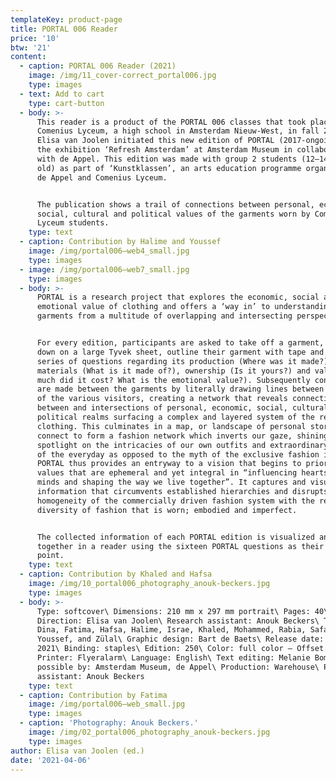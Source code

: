 ```yaml
---
templateKey: product-page
title: PORTAL 006 Reader
price: '10'
btw: '21'
content:
  - caption: PORTAL 006 Reader (2021)
    image: /img/11_cover-correct_portal006.jpg
    type: images
  - text: Add to cart
    type: cart-button
  - body: >-
      This reader is a product of the PORTAL 006 classes that took place at
      Comenius Lyceum, a high school in Amsterdam Nieuw-West, in fall 2020.
      Elisa van Joolen initiated this new edition of PORTAL (2017-ongoing) for
      the exhibition ‘Refresh Amsterdam’ at Amsterdam Museum in collaboration
      with de Appel. This edition was made with group 2 students (12–14 years
      old) as part of ‘Kunstklassen’, an arts education programme organised by
      de Appel and Comenius Lyceum.


      The publication shows a trail of connections between personal, economic,
      social, cultural and political values of the garments worn by Comenius
      Lyceum students.
    type: text
  - caption: Contribution by Halime and Youssef
    image: /img/portal006—web4_small.jpg
    type: images
  - image: /img/portal006—web7_small.jpg
    type: images
  - body: >-
      PORTAL is a research project that explores the economic, social and
      emotional value of clothing and offers a ‘way in’ to understanding
      garments from a multitude of overlapping and intersecting perspectives.


      For every edition, participants are asked to take off a garment, lay it
      down on a large Tyvek sheet, outline their garment with tape and answer a
      series of questions regarding its production (Where was it made?),
      materials (What is it made of?), ownership (Is it yours?) and value (How
      much did it cost? What is the emotional value?). Subsequently connections
      are made between the garments by literally drawing lines between the items
      of the various visitors, creating a network that reveals connections
      between and intersections of personal, economic, social, cultural and
      political realms surfacing a complex and layered system of the reality of
      clothing. This culminates in a map, or landscape of personal stories that
      connect to form a fashion network which inverts our gaze, shining a
      spotlight on the intricacies of our own outfits and extraordinary aspects
      of the everyday as opposed to the myth of the exclusive fashion image.
      PORTAL thus provides an entryway to a vision that begins to prioritise
      values that are ephemeral and yet integral in “influencing hearts and
      minds and shaping the way we live together”. It captures and visualises
      information that circumvents established hierarchies and disrupts the
      homogeneity of the commercially driven fashion system with the refreshing
      diversity of fashion that is worn; embodied and imperfect.


      The collected information of each PORTAL edition is visualized and brought
      together in a reader using the sixteen PORTAL questions as their starting
      point.
    type: text
  - caption: Contribution by Khaled and Hafsa
    image: /img/10_portal006_photography_anouk-beckers.jpg
    type: images
  - body: >-
      Type: softcover\ Dimensions: 210 mm x 297 mm portrait\ Pages: 40\ Art
      Direction: Elisa van Joolen\ Research assistant: Anouk Beckers\ Text: Ali,
      Dina, Fatima, Hafsa, Halime, Israe, Khaled, Mohammed, Rabia, Safae, Sara,
      Youssef, and Zülal\ Graphic design: Bart de Baets\ Release date: Spring
      2021\ Binding: staples\ Edition: 250\ Color: full color – Offset printed\
      Printer: Flyeralarm\ Language: English\ Text editing: Melanie Bomans\ Made
      possible by: Amsterdam Museum, de Appel\ Production: Warehouse\ Production
      assistant: Anouk Beckers
    type: text
  - caption: Contribution by Fatima
    image: /img/portal006—web_small.jpg
    type: images
  - caption: 'Photography: Anouk Beckers.'
    image: /img/02_portal006_photography_anouk-beckers.jpg
    type: images
author: Elisa van Joolen (ed.)
date: '2021-04-06'
---
```



